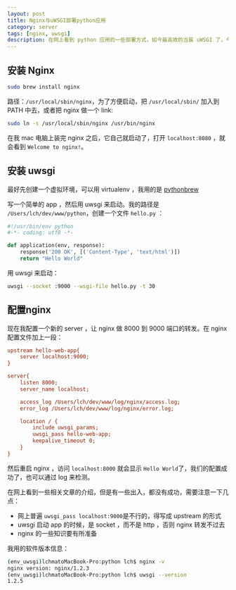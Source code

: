 ```yaml
---
layout: post
title: Nginx与uWSGI部署python应用
category: server
tags: [nginx, uwsgi]
description: 在网上看到 python 应用的一些部署方式，如今最高效的当属 uWSGI 了，今天就在本地部署感受一下。
---
```


## 安装 Nginx

```bash
sudo brew install nginx
```

路径：`/usr/local/sbin/nginx`，为了方便启动，把 `/usr/local/sbin/` 加入到 PATH 中去，或者把 nginx 做一个 link:

```bash
sudo ln -s /usr/local/sbin/nginx /usr/bin/nginx
```

在我 mac 电脑上装完 nginx 之后，它自己就启动了，打开 `localhost:8080` ，就会看到 `Welcome to nginx!`。

## 安装 uwsgi

最好先创建一个虚拟环境，可以用 virtualenv ，我用的是 [pythonbrew][]

写一个简单的 app ，然后用 uwsgi 来启动。我的路径是 `/Users/lch/dev/www/python`，创建一个文件 `hello.py` ：

```python
#!/usr/bin/env python
#-*- coding: utf8 -*-

def application(env, response):
    response('200 OK', [('Content-Type', 'text/html')])
    return "Hello World"
```

用 uwsgi 来启动：

```bash
uwsgi --socket :9000 --wsgi-file hello.py -t 30
```

## 配置nginx

现在我配置一个新的 server ，让 nginx 做 8000 到 9000 端口的转发。在 nginx 配置文件加上一段：

```ini
upstream hello-web-app{
    server localhost:9000;
}

server{
    listen 8000;
    server_name localhost;

    access_log /Users/lch/dev/www/log/nginx/access.log;
    error_log /Users/lch/dev/www/log/nginx/error.log;

    location / { 
        include uwsgi_params;
        uwsgi_pass hello-web-app;
        keepalive_timeout 0;
    }   
}
```

然后重启 nginx ，访问 `localhost:8000` 就会显示 `Hello World`了，我们的配置成功了，也可以通过 log 来检测。

在网上看到一些相关文章的介绍，但是有一些出入，都没有成功，需要注意一下几点：

- 网上普遍 `uwsgi_pass localhost:9000`是不行的，得写成 upstream 的形式
- uwsgi 启动 app 的时候，是 socket ，而不是 http ，否则 nginx 转发不过去
- nginx 的一些知识要有所准备

我用的软件版本信息：

```bash
(env_uwsgi)lchmatoMacBook-Pro:python lch$ nginx -v
nginx version: nginx/1.2.3
(env_uwsgi)lchmatoMacBook-Pro:python lch$ uwsgi --version
1.2.5
```

[pythonbrew]: http://localhost:4000/python/2012/07/23/switch-your-python-env-with-using-pythonbrew.html "pythonbrew"
